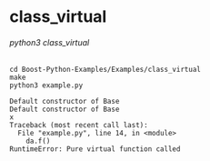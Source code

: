 # class_virtual

###### python3 class_virtual

	cd Boost-Python-Examples/Examples/class_virtual
	make
    python3 example.py

    Default constructor of Base
    Default constructor of Base
    x
    Traceback (most recent call last):
      File "example.py", line 14, in <module>
        da.f()
    RuntimeError: Pure virtual function called

